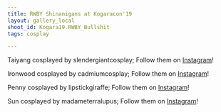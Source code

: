 ```yaml
---
title: RWBY Shinanigans at Kogaracon'19
layout: gallery_local
shoot_id: Kogara19.RWBY_Bullshit
tags: cosplay

---
```


Taiyang cosplayed by slendergiantcosplay; Follow them on [Instagram](https://www.instagram.com/slendergiantcosplay)!

Ironwood cosplayed by cadmiumcosplay; Follow them on [Instagram](https://www.instagram.com/cadmiumcosplay)!

Penny cosplayed by lipstickgiraffe; Follow them on [Instagram](https://www.instagram.com/lipstickgiraffe)!

Sun cosplayed by madameterralupus; Follow them on [Instagram](https://www.instagram.com/madameterralupus)!

